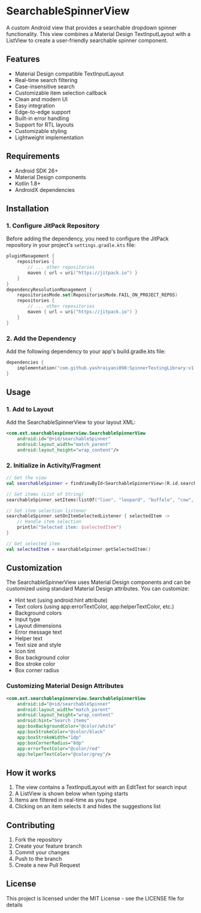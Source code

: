# SearchableSpinnerView

A custom Android view that provides a searchable dropdown spinner functionality. This view combines a Material Design TextInputLayout with a ListView to create a user-friendly searchable spinner component.

## Features

- Material Design compatible TextInputLayout
- Real-time search filtering
- Case-insensitive search
- Customizable item selection callback
- Clean and modern UI
- Easy integration
- Edge-to-edge support
- Built-in error handling
- Support for RTL layouts
- Customizable styling
- Lightweight implementation

## Requirements

- Android SDK 26+
- Material Design components
- Kotlin 1.8+
- AndroidX dependencies

## Installation

### 1. Configure JitPack Repository
Before adding the dependency, you need to configure the JitPack repository in your project's `settings.gradle.kts` file:

```kotlin
pluginManagement {
    repositories {
        // ... other repositories
        maven { url = uri("https://jitpack.io") }
    }
}
dependencyResolutionManagement {
    repositoriesMode.set(RepositoriesMode.FAIL_ON_PROJECT_REPOS)
    repositories {
        // ... other repositories
        maven { url = uri("https://jitpack.io") }
    }
}
```

### 2. Add the Dependency
Add the following dependency to your app's build.gradle.kts file:

```kotlin
dependencies {
    implementation("com.github.yashraiyani098:SpinnerTestingLibrary:v1.0")
}
```

## Usage

### 1. Add to Layout
Add the SearchableSpinnerView to your layout XML:

```xml
<com.ext.searchablespinnerview.SearchableSpinnerView
    android:id="@+id/searchableSpinner"
    android:layout_width="match_parent"
    android:layout_height="wrap_content"/>
```

### 2. Initialize in Activity/Fragment

```kotlin
// Get the view
val searchableSpinner = findViewById<SearchableSpinnerView>(R.id.searchableSpinner)

// Set items (List of String)
searchableSpinner.setItems(listOf("lion", "leopard", "buffalo", "cow", "dog"))

// Set item selection listener
searchableSpinner.setOnItemSelectedListener { selectedItem ->
    // Handle item selection
    println("Selected item: $selectedItem")
}

// Get selected item
val selectedItem = searchableSpinner.getSelectedItem()
```

## Customization

The SearchableSpinnerView uses Material Design components and can be customized using standard Material Design attributes. You can customize:

- Hint text (using android:hint attribute)
- Text colors (using app:errorTextColor, app:helperTextColor, etc.)
- Background colors
- Input type
- Layout dimensions
- Error message text
- Helper text
- Text size and style
- Icon tint
- Box background color
- Box stroke color
- Box corner radius

### Customizing Material Design Attributes

```xml
<com.ext.searchablespinnerview.SearchableSpinnerView
    android:id="@+id/searchableSpinner"
    android:layout_width="match_parent"
    android:layout_height="wrap_content"
    android:hint="Search items"
    app:boxBackgroundColor="@color/white"
    app:boxStrokeColor="@color/black"
    app:boxStrokeWidth="1dp"
    app:boxCornerRadius="8dp"
    app:errorTextColor="@color/red"
    app:helperTextColor="@color/grey"/>
```

## How it works

1. The view contains a TextInputLayout with an EditText for search input
2. A ListView is shown below when typing starts
3. Items are filtered in real-time as you type
4. Clicking on an item selects it and hides the suggestions list

## Contributing

1. Fork the repository
2. Create your feature branch
3. Commit your changes
4. Push to the branch
5. Create a new Pull Request

## License

This project is licensed under the MIT License - see the LICENSE file for details
